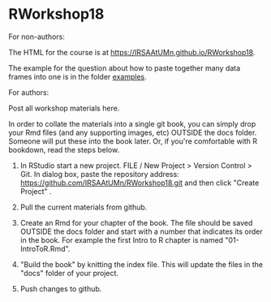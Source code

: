 # RWorkshop18

For non-authors:

The HTML for the course is at https://IRSAAtUMn.github.io/RWorkshop18.

The example for the question about how to paste together many data frames
into one is in the folder [examples](examples).

For authors:

Post all workshop materials here.  

In order to collate the materials into a single git book, you can simply drop your Rmd files (and any supporting images, etc) OUTSIDE the docs folder.  Someone will put these into the book later.  Or, if you're comfortable with R bookdown, read the steps below.


1. In RStudio start a new project.  FILE / New Project > Version Control > Git.  In dialog box, paste the repository address: https://github.com/IRSAAtUMn/RWorkshop18.git and then click "Create Project" . 

2. Pull the current materials from github.     

3. Create an Rmd for your chapter of the book.  The file should be saved OUTSIDE the docs folder and start with a number that indicates its order in the book.  For example the first Intro to R chapter is named "01-IntroToR.Rmd".

4. "Build the book" by knitting the index file.   This will update the files in the "docs" folder of your project.    

5. Push changes to github.  
    
